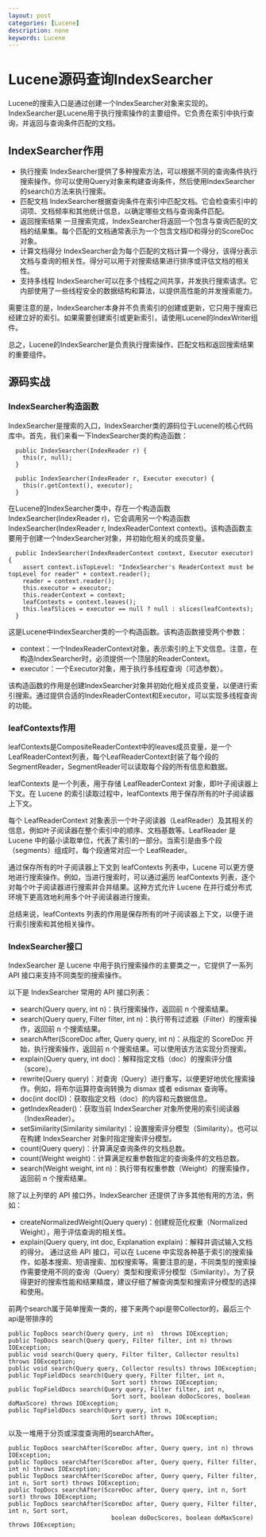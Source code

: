 ```yaml
---
layout: post
categories: [Lucene]
description: none
keywords: Lucene
---
```

# Lucene源码查询IndexSearcher
Lucene的搜索入口是通过创建一个IndexSearcher对象来实现的。IndexSearcher是Lucene用于执行搜索操作的主要组件。它负责在索引中执行查询，并返回与查询条件匹配的文档。

## IndexSearcher作用
- 执行搜索
  IndexSearcher提供了多种搜索方法，可以根据不同的查询条件执行搜索操作。你可以使用Query对象来构建查询条件，然后使用IndexSearcher的search()方法来执行搜索。
- 匹配文档
  IndexSearcher根据查询条件在索引中匹配文档。它会检查索引中的词项、文档频率和其他统计信息，以确定哪些文档与查询条件匹配。
- 返回搜索结果
  一旦搜索完成，IndexSearcher将返回一个包含与查询匹配的文档的结果集。每个匹配的文档通常表示为一个包含文档ID和得分的ScoreDoc对象。
- 计算文档得分
  IndexSearcher会为每个匹配的文档计算一个得分，该得分表示文档与查询的相关性。得分可以用于对搜索结果进行排序或评估文档的相关性。
- 支持多线程
  IndexSearcher可以在多个线程之间共享，并发执行搜索请求。它内部使用了一些线程安全的数据结构和算法，以提供高性能的并发搜索能力。

需要注意的是，IndexSearcher本身并不负责索引的创建或更新，它只用于搜索已经建立好的索引。如果需要创建索引或更新索引，请使用Lucene的IndexWriter组件。

总之，Lucene的IndexSearcher是负责执行搜索操作、匹配文档和返回搜索结果的重要组件。

## 源码实战

### IndexSearcher构造函数
IndexSearcher是搜索的入口，IndexSearcher类的源码位于Lucene的核心代码库中。首先，我们来看一下IndexSearcher类的构造函数：
```
  public IndexSearcher(IndexReader r) {
    this(r, null);
  }
  
  public IndexSearcher(IndexReader r, Executor executor) {
    this(r.getContext(), executor);
  }
```
在Lucene的IndexSearcher类中，存在一个构造函数 IndexSearcher(IndexReader r)，它会调用另一个构造函数 IndexSearcher(IndexReader r, IndexReaderContext context)。该构造函数主要用于创建一个IndexSearcher对象，并初始化相关的成员变量。

```
  public IndexSearcher(IndexReaderContext context, Executor executor) {
    assert context.isTopLevel: "IndexSearcher's ReaderContext must be topLevel for reader" + context.reader();
    reader = context.reader();
    this.executor = executor;
    this.readerContext = context;
    leafContexts = context.leaves();
    this.leafSlices = executor == null ? null : slices(leafContexts);
  }
```
这是Lucene中IndexSearcher类的一个构造函数。该构造函数接受两个参数：
- context：一个IndexReaderContext对象，表示索引的上下文信息。注意，在构造IndexSearcher时，必须提供一个顶层的ReaderContext。
- executor：一个Executor对象，用于执行多线程查询（可选参数）。

该构造函数的作用是创建IndexSearcher对象并初始化相关成员变量，以便进行索引搜索。通过提供合适的IndexReaderContext和Executor，可以实现多线程查询的功能。

### leafContexts作用
leafContexts是CompositeReaderContext中的leaves成员变量，是一个LeafReaderContext列表，每个LeafReaderContext封装了每个段的SegmentReader，SegmentReader可以读取每个段的所有信息和数据。

leafContexts 是一个列表，用于存储 LeafReaderContext 对象，即叶子阅读器上下文。在 Lucene 的索引读取过程中，leafContexts 用于保存所有的叶子阅读器上下文。

每个 LeafReaderContext 对象表示一个叶子阅读器（LeafReader）及其相关的信息，例如叶子阅读器在整个索引中的顺序、文档基数等。LeafReader 是 Lucene 中的最小读取单位，代表了索引的一部分。当索引是由多个段（segments）组成时，每个段通常对应一个 LeafReader。

通过保存所有的叶子阅读器上下文到 leafContexts 列表中，Lucene 可以更方便地进行搜索操作。例如，当进行搜索时，可以通过遍历 leafContexts 列表，逐个对每个叶子阅读器进行搜索并合并结果。这种方式允许 Lucene 在并行或分布式环境下更高效地利用多个叶子阅读器进行搜索。

总结来说，leafContexts 列表的作用是保存所有的叶子阅读器上下文，以便于进行索引搜索和其他相关操作。

### IndexSearcher接口
IndexSearcher 是 Lucene 中用于执行搜索操作的主要类之一，它提供了一系列 API 接口来支持不同类型的搜索操作。

以下是 IndexSearcher 常用的 API 接口列表：
- search(Query query, int n)：执行搜索操作，返回前 n 个搜索结果。
- search(Query query, Filter filter, int n)：执行带有过滤器（Filter）的搜索操作，返回前 n 个搜索结果。
- searchAfter(ScoreDoc after, Query query, int n)：从指定的 ScoreDoc 开始，执行搜索操作，返回前 n 个搜索结果。可以使用该方法实现分页搜索。
- explain(Query query, int doc)：解释指定文档（doc）的搜索评分值（score）。
- rewrite(Query query)：对查询（Query）进行重写，以便更好地优化搜索操作。例如，将布尔运算符查询转换为 dismax 或者 edismax 查询等。
- doc(int docID)：获取指定文档（doc）的内容和元数据信息。
- getIndexReader()：获取当前 IndexSearcher 对象所使用的索引阅读器（IndexReader）。
- setSimilarity(Similarity similarity)：设置搜索评分模型（Similarity）。也可以在构建 IndexSearcher 对象时指定搜索评分模型。
- count(Query query)：计算满足查询条件的文档总数。
- count(Weight weight)：计算满足权重参数指定的查询条件的文档总数。
- search(Weight weight, int n)：执行带有权重参数（Weight）的搜索操作，返回前 n 个搜索结果。

除了以上列举的 API 接口外，IndexSearcher 还提供了许多其他有用的方法，例如：
- createNormalizedWeight(Query query)：创建规范化权重（Normalized Weight），用于评估查询的相关性。
- explain(Query query, int doc, Explanation explain)：解释并调试输入文档的得分。
通过这些 API 接口，可以在 Lucene 中实现各种基于索引的搜索操作，如基本搜索、短语搜索、加权搜索等。需要注意的是，不同类型的搜索操作需要使用不同的查询（Query）类型和搜索评分模型（Similarity）。为了获得更好的搜索性能和结果精度，建议仔细了解查询类型和搜索评分模型的选择和使用。

前两个search属于简单搜索一类的，接下来两个api是带Collector的，最后三个api是带排序的
```
public TopDocs search(Query query, int n)  throws IOException;
public TopDocs search(Query query, Filter filter, int n) throws IOException;
public void search(Query query, Filter filter, Collector results) throws IOException;
public void search(Query query, Collector results) throws IOException;
public TopFieldDocs search(Query query, Filter filter, int n,
                             Sort sort) throws IOException;
public TopFieldDocs search(Query query, Filter filter, int n,
                             Sort sort, boolean doDocScores, boolean doMaxScore) throws IOException;
public TopFieldDocs search(Query query, int n,
                             Sort sort) throws IOException;
```
以及一堆用于分页或深度查询用的searchAfter。
```
public TopDocs searchAfter(ScoreDoc after, Query query, int n) throws IOException;
public TopDocs searchAfter(ScoreDoc after, Query query, Filter filter, int n) throws IOException;
public TopDocs searchAfter(ScoreDoc after, Query query, Filter filter, int n, Sort sort) throws IOException;
public TopDocs searchAfter(ScoreDoc after, Query query, int n, Sort sort) throws IOException;
public TopDocs searchAfter(ScoreDoc after, Query query, Filter filter, int n, Sort sort,
                             boolean doDocScores, boolean doMaxScore) throws IOException;
```







